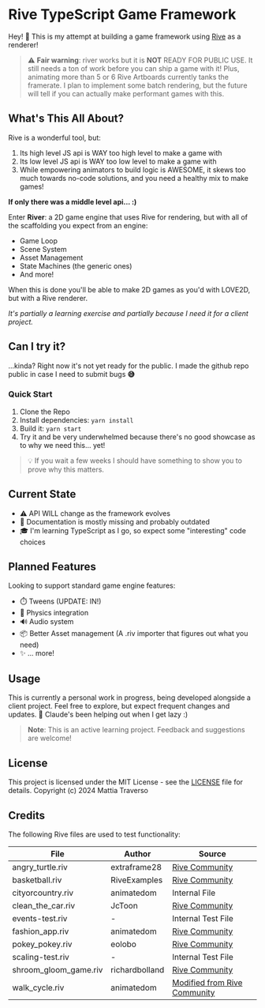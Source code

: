 # Rive TypeScript Game Framework

Hey! 👋 This is my attempt at building a game framework using [Rive](https://rive.app) as a renderer!

> ⚠️ **Fair warning**: river works but it is **NOT** READY FOR PUBLIC USE.
> It still needs a ton of work before you can ship a game with it!
> Plus, animating more than 5 or 6 Rive Artboards currently tanks the framerate.
> I plan to implement some batch rendering, but the future will tell if you can actually make performant games with this.

## What's This All About?

Rive is a wonderful tool, but:

1. Its high level JS api is WAY too high level to make a game with
2. Its low level JS api is WAY too low level to make a game with
3. While empowering animators to build logic is AWESOME, it skews too much towards no-code solutions, and you need a healthy mix to make games!

**If only there was a middle level api... :)**

Enter **River**: a 2D game engine that uses Rive for rendering, but with all of the scaffolding you expect from an engine:
- Game Loop
- Scene System
- Asset Management
- State Machines (the generic ones)
- And more!

When this is done you'll be able to make 2D games as you'd with LOVE2D, but with a Rive renderer.

*It's partially a learning exercise and partially because I need it for a client project.*

## Can I try it?

...kinda? Right now it's not yet ready for the public. I made the github repo public in case I need to submit bugs **😅**

### Quick Start
1. Clone the Repo
2. Install dependencies: `yarn install`
3. Build it: `yarn start`
4. Try it and be very underwhelmed because there's no good showcase as to why we need this... yet!

> 💡 If you wait a few weeks I should have something to show you to prove why this matters.

## Current State

- ⚠️ API WILL change as the framework evolves
- 📝 Documentation is mostly missing and probably outdated
- 🎓 I'm learning TypeScript as I go, so expect some "interesting" code choices

## Planned Features

Looking to support standard game engine features:

- ⏱️ Tweens (UPDATE: IN!)
- 🎯 Physics integration
- 🔊 Audio system
- 📦 Better Asset management (A .riv importer that figures out what you need)
- ✨ ... more!

## Usage

This is currently a personal work in progress, being developed alongside a client project. Feel free to explore, but expect frequent changes and updates.
🤖 Claude's been helping out when I get lazy :)

> **Note**: This is an active learning project. Feedback and suggestions are welcome!

## License

This project is licensed under the MIT License - see the [LICENSE](LICENSE) file for details.
Copyright (c) 2024 Mattia Traverso


## Credits

The following Rive files are used to test functionality:

| File | Author | Source |
|------|---------|--------|
| angry_turtle.riv | extraframe28 | [Rive Community](https://rive.app/community/files/13427-25413-angry-turtle/) |
| basketball.riv | RiveExamples | [Rive Community](https://rive.app/community/files/642-1469-basketball/) |
| cityorcountry.riv | animatedom | Internal File |
| clean_the_car.riv | JcToon | [Rive Community](https://rive.app/community/files/2732-5606-clean-the-car/) |
| events-test.riv | - | Internal Test File |
| fashion_app.riv | animatedom | [Rive Community](https://rive.app/community/files/11857-22628-fashion-app-test/) |
| pokey_pokey.riv | eolobo | [Rive Community](https://rive.app/community/files/12995-24869-pokey-pokey/) |
| scaling-test.riv | - | Internal Test File |
| shroom_gloom_game.riv | richardbolland | [Rive Community](https://rive.app/community/files/13316-25195-shroom-and-gloom-fan-game/) |
| walk_cycle.riv | animatedom | [Modified from Rive Community](https://rive.app/community/files/9779-18650-walk-cycle/) |
